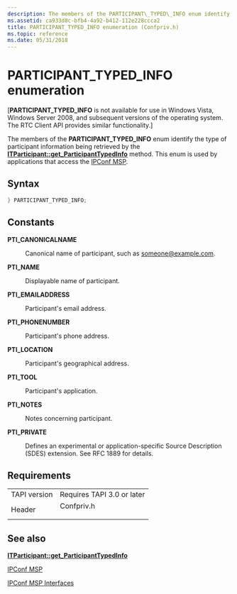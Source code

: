 ```yaml
---
description: The members of the PARTICIPANT\_TYPED\_INFO enum identify the type of participant information being retrieved by the ITParticipant::get\_ParticipantTypedInfo method. This enum is used by applications that access the IPConf MSP.
ms.assetid: ca933d8c-bfb4-4a92-b412-112e228ccca2
title: PARTICIPANT_TYPED_INFO enumeration (Confpriv.h)
ms.topic: reference
ms.date: 05/31/2018
---
```


# PARTICIPANT\_TYPED\_INFO enumeration

\[**PARTICIPANT\_TYPED\_INFO** is not available for use in Windows Vista, Windows Server 2008, and subsequent versions of the operating system. The RTC Client API provides similar functionality.\]

The members of the **PARTICIPANT\_TYPED\_INFO** enum identify the type of participant information being retrieved by the [**ITParticipant::get\_ParticipantTypedInfo**](itparticipant-get-participanttypedinfo.md) method. This enum is used by applications that access the [IPConf MSP](ipconf-msp.md).

## Syntax


```C++
} PARTICIPANT_TYPED_INFO;
```



## Constants

<dl> <dt>

<span id="PTI_CANONICALNAME"></span><span id="pti_canonicalname"></span>**PTI\_CANONICALNAME**
</dt> <dd>

Canonical name of participant, such as someone@example.com.

</dd> <dt>

<span id="PTI_NAME"></span><span id="pti_name"></span>**PTI\_NAME**
</dt> <dd>

Displayable name of participant.

</dd> <dt>

<span id="PTI_EMAILADDRESS"></span><span id="pti_emailaddress"></span>**PTI\_EMAILADDRESS**
</dt> <dd>

Participant's email address.

</dd> <dt>

<span id="PTI_PHONENUMBER"></span><span id="pti_phonenumber"></span>**PTI\_PHONENUMBER**
</dt> <dd>

Participant's phone address.

</dd> <dt>

<span id="PTI_LOCATION"></span><span id="pti_location"></span>**PTI\_LOCATION**
</dt> <dd>

Participant's geographical address.

</dd> <dt>

<span id="PTI_TOOL"></span><span id="pti_tool"></span>**PTI\_TOOL**
</dt> <dd>

Participant's application.

</dd> <dt>

<span id="PTI_NOTES"></span><span id="pti_notes"></span>**PTI\_NOTES**
</dt> <dd>

Notes concerning participant.

</dd> <dt>

<span id="PTI_PRIVATE"></span><span id="pti_private"></span>**PTI\_PRIVATE**
</dt> <dd>

Defines an experimental or application-specific Source Description (SDES) extension. See RFC 1889 for details.

</dd> </dl>

## Requirements



|                         |                                                                                       |
|-------------------------|---------------------------------------------------------------------------------------|
| TAPI version<br/> | Requires TAPI 3.0 or later<br/>                                                 |
| Header<br/>       | <dl> <dt>Confpriv.h</dt> </dl> |



## See also

<dl> <dt>

[**ITParticipant::get\_ParticipantTypedInfo**](itparticipant-get-participanttypedinfo.md)
</dt> <dt>

[IPConf MSP](ipconf-msp.md)
</dt> <dt>

[IPConf MSP Interfaces](ipconf-msp-interfaces.md)
</dt> </dl>

 

 




